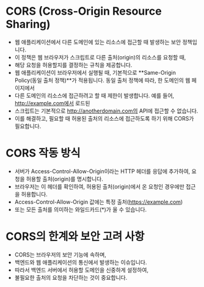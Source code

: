 
# CORS (Cross-Origin Resource Sharing) 
- 웹 애플리케이션에서 다른 도메인에 있는 리소스에 접근할 때 발생하는 보안 정책입니다. 
- 이 정책은 웹 브라우저가 스크립트로 다른 출처(origin)의 리소스를 요청할 때,
- 해당 요청을 허용할지를 결정하는 규칙을 제공합니다.
- 웹 애플리케이션이 브라우저에서 실행될 때, 기본적으로 **Same-Origin Policy(동일 출처 정책)**가 적용됩니다. 동일 출처 정책에 따라, 한 도메인의 웹 페이지에서
- 다른 도메인의 리소스에 접근하려고 할 때 제한이 발생합니다. 예를 들어, http://example.com에서 로드된 
- 스크립트는 기본적으로 http://anotherdomain.com의 API에 접근할 수 없습니다.
- 이를 해결하고, 필요할 때 허용된 출처의 리소스에 접근하도록 하기 위해 CORS가 필요합니다.


# CORS 작동 방식 
- 서버가 Access-Control-Allow-Origin이라는 HTTP 헤더를 응답에 추가하여, 요청을 허용할 출처(origin)를 명시합니다.
- 브라우저는 이 헤더를 확인하여, 허용된 출처(origin)에서 온 요청인 경우에만 접근을 허용합니다.
- Access-Control-Allow-Origin 값에는 특정 출처(https://example.com) 
- 또는 모든 출처를 의미하는 와일드카드(*)가 올 수 있습니다.

# CORS의 한계와 보안 고려 사항
- CORS는 브라우저의 보안 기능에 속하며, 
- 백엔드와 웹 애플리케이션의 통신에서 발생하는 이슈입니다.
- 따라서 백엔드 서버에서 허용할 도메인을 신중하게 설정하여,
- 불필요한 출처의 요청을 차단하는 것이 중요합니다.
